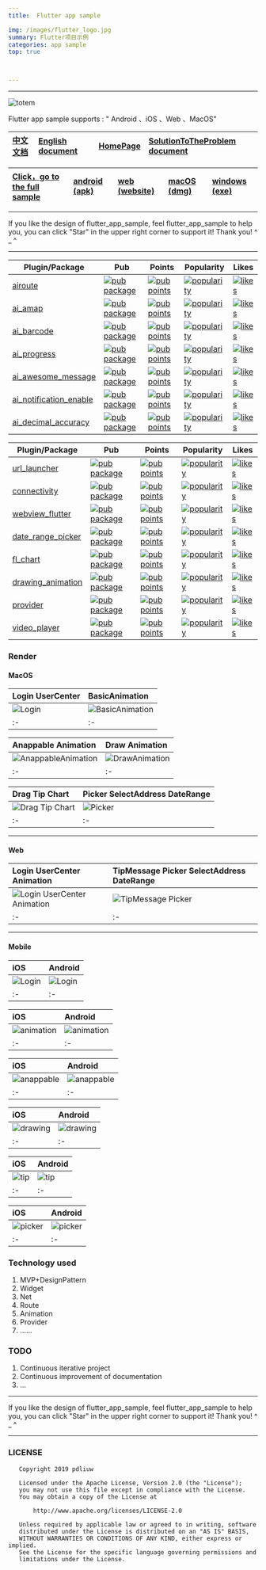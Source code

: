 ```yaml
---
title:	Flutter app sample

img: /images/flutter_logo.jpg
summary: Flutter项目示例
categories: app sample
top: true



---
```


----

![totem](https://github.com/pdliuw/pdliuw.github.io/blob/master/images/totem_four_logo.jpg?raw=true)



Flutter app sample supports : " Android 、iOS 、Web 、MacOS"


|[中文文档](https://github.com/pdliuw/flutter_app_sample/blob/master/README_CH.md)|[English document](https://github.com/pdliuw/flutter_app_sample/blob/master/README.md)|[HomePage](https://pdliuw.github.io/)|[SolutionToTheProblem document](https://github.com/pdliuw/flutter_app_sample/blob/master/README_Solution_To_The_Problem.md)
|:-|:-|:-|:-|

|[Click，go to the full sample](https://github.com/pdliuw/flutter_app_sample)|[android (apk)](https://github.com/pdliuw/Flutter_Resource/blob/master/resource/flutter/apk/flutter_app_sample.apk?raw=true)|[web (website)](https://flutter-app-sample.github.io)|[macOS (dmg)](https://github.com/pdliuw/Flutter_Resource/blob/master/resource/flutter/macos/flutter-app-sample.dmg?raw=true)|[windows (exe)](https://github.com/pdliuw/Flutter_Resource/blob/master/resource/flutter/windows/flutter_app_sample.zip?raw=true)|
|:-|:-|:-|:-|:-|

----

If you like the design of flutter_app_sample, feel flutter_app_sample to help you, you can click "Star" in the upper right corner to support it! Thank you! ^ _ ^

----


| Plugin/Package | Pub | Points | Popularity | Likes |
|-----|-----|--------|------------|-------|
[airoute](https://github.com/pdliuw/airoute)|[![pub package](https://img.shields.io/pub/v/airoute.svg)](https://pub.dev/packages/airoute)|[![pub points](https://badges.bar/airoute/pub%20points)](https://pub.dev/packages/airoute/score)|[![popularity](https://badges.bar/airoute/popularity)](https://pub.dev/packages/airoute/score)|[![likes](https://badges.bar/airoute/likes)](https://pub.dev/packages/airoute/score)|
[ai_amap](https://github.com/pdliuw/ai_amap)|[![pub package](https://img.shields.io/pub/v/ai_amap.svg)](https://pub.dev/packages/ai_amap)|[![pub points](https://badges.bar/ai_amap/pub%20points)](https://pub.dev/packages/ai_amap/score)|[![popularity](https://badges.bar/ai_amap/popularity)](https://pub.dev/packages/ai_amap/score)|[![likes](https://badges.bar/ai_amap/likes)](https://pub.dev/packages/ai_amap/score)|
[ai_barcode](https://github.com/pdliuw/ai_barcode)|[![pub package](https://img.shields.io/pub/v/ai_barcode.svg)](https://pub.dev/packages/ai_barcode)|[![pub points](https://badges.bar/ai_barcode/pub%20points)](https://pub.dev/packages/ai_barcode/score)|[![popularity](https://badges.bar/ai_barcode/popularity)](https://pub.dev/packages/ai_barcode/score)|[![likes](https://badges.bar/ai_barcode/likes)](https://pub.dev/packages/ai_barcode/score)|
[ai_progress](https://github.com/pdliuw/ai_progress)|[![pub package](https://img.shields.io/pub/v/ai_progress.svg)](https://pub.dev/packages/ai_progress)|[![pub points](https://badges.bar/ai_progress/pub%20points)](https://pub.dev/packages/ai_progress/score)|[![popularity](https://badges.bar/ai_progress/popularity)](https://pub.dev/packages/ai_progress/score)|[![likes](https://badges.bar/ai_progress/likes)](https://pub.dev/packages/ai_progress/score)|
[ai_awesome_message](https://github.com/pdliuw/ai_awesome_message)|[![pub package](https://img.shields.io/pub/v/ai_awesome_message.svg)](https://pub.dev/packages/ai_awesome_message)|[![pub points](https://badges.bar/ai_awesome_message/pub%20points)](https://pub.dev/packages/ai_awesome_message/score)|[![popularity](https://badges.bar/ai_awesome_message/popularity)](https://pub.dev/packages/ai_awesome_message/score)|[![likes](https://badges.bar/ai_awesome_message/likes)](https://pub.dev/packages/ai_awesome_message/score)|
[ai_notification_enable](https://github.com/pdliuw/ai_notification_enable)|[![pub package](https://img.shields.io/pub/v/ai_notification_enable.svg)](https://pub.dev/packages/ai_notification_enable)|[![pub points](https://badges.bar/ai_notification_enable/pub%20points)](https://pub.dev/packages/ai_notification_enable/score)|[![popularity](https://badges.bar/ai_notification_enable/popularity)](https://pub.dev/packages/ai_notification_enable/score)|[![likes](https://badges.bar/ai_notification_enable/likes)](https://pub.dev/packages/ai_notification_enable/score)|
[ai_decimal_accuracy](https://github.com/pdliuw/ai_decimal_accuracy)|[![pub package](https://img.shields.io/pub/v/ai_decimal_accuracy.svg)](https://pub.dev/packages/ai_decimal_accuracy)|[![pub points](https://badges.bar/ai_decimal_accuracy/pub%20points)](https://pub.dev/packages/ai_decimal_accuracy/score)|[![popularity](https://badges.bar/ai_decimal_accuracy/popularity)](https://pub.dev/packages/ai_decimal_accuracy/score)|[![likes](https://badges.bar/ai_decimal_accuracy/likes)](https://pub.dev/packages/ai_decimal_accuracy/score)|

| Plugin/Package | Pub | Points | Popularity | Likes |
|-----|-----|--------|------------|-------|
[url_launcher](https://github.com/flutter/plugins/blob/master/packages/url_launcher)|[![pub package](https://img.shields.io/pub/v/url_launcher.svg)](https://pub.dev/packages/url_launcher)|[![pub points](https://badges.bar/url_launcher/pub%20points)](https://pub.dev/packages/url_launcher/score)|[![popularity](https://badges.bar/url_launcher/popularity)](https://pub.dev/packages/url_launcher/score)|[![likes](https://badges.bar/url_launcher/likes)](https://pub.dev/packages/url_launcher/score)|
[connectivity](https://github.com/flutter/plugins/blob/master/packages/connectivity)|[![pub package](https://img.shields.io/pub/v/connectivity.svg)](https://pub.dev/packages/connectivity)|[![pub points](https://badges.bar/connectivity/pub%20points)](https://pub.dev/packages/connectivity/score)|[![popularity](https://badges.bar/connectivity/popularity)](https://pub.dev/packages/connectivity/score)|[![likes](https://badges.bar/connectivity/likes)](https://pub.dev/packages/connectivity/score)|
[webview_flutter](https://github.com/flutter/plugins/blob/master/packages/webview_flutter)|[![pub package](https://img.shields.io/pub/v/webview_flutter.svg)](https://pub.dev/packages/webview_flutter)|[![pub points](https://badges.bar/webview_flutter/pub%20points)](https://pub.dev/packages/webview_flutter/score)|[![popularity](https://badges.bar/webview_flutter/popularity)](https://pub.dev/packages/webview_flutter/score)|[![likes](https://badges.bar/webview_flutter/likes)](https://pub.dev/packages/webview_flutter/score)|
[date_range_picker](https://github.com/anicdh/date_range_picker)|[![pub package](https://img.shields.io/pub/v/date_range_picker.svg)](https://pub.dev/packages/date_range_picker)|[![pub points](https://badges.bar/date_range_picker/pub%20points)](https://pub.dev/packages/date_range_picker/score)|[![popularity](https://badges.bar/date_range_picker/popularity)](https://pub.dev/packages/date_range_picker/score)|[![likes](https://badges.bar/date_range_picker/likes)](https://pub.dev/packages/date_range_picker/score)|
[fl_chart](https://github.com/imaNNeoFighT/fl_chart)|[![pub package](https://img.shields.io/pub/v/fl_chart.svg)](https://pub.dev/packages/fl_chart)|[![pub points](https://badges.bar/fl_chart/pub%20points)](https://pub.dev/packages/fl_chart/score)|[![popularity](https://badges.bar/fl_chart/popularity)](https://pub.dev/packages/fl_chart/score)|[![likes](https://badges.bar/fl_chart/likes)](https://pub.dev/packages/fl_chart/score)|
[drawing_animation](https://github.com/biocarl/drawing_animation)|[![pub package](https://img.shields.io/pub/v/drawing_animation.svg)](https://pub.dev/packages/drawing_animation)|[![pub points](https://badges.bar/drawing_animation/pub%20points)](https://pub.dev/packages/drawing_animation/score)|[![popularity](https://badges.bar/drawing_animation/popularity)](https://pub.dev/packages/drawing_animation/score)|[![likes](https://badges.bar/drawing_animation/likes)](https://pub.dev/packages/drawing_animation/score)|
[provider](https://github.com/flutter/plugins/blob/master/packages/provider)|[![pub package](https://img.shields.io/pub/v/provider.svg)](https://pub.dev/packages/provider)|[![pub points](https://badges.bar/provider/pub%20points)](https://pub.dev/packages/provider/score)|[![popularity](https://badges.bar/provider/popularity)](https://pub.dev/packages/provider/score)|[![likes](https://badges.bar/provider/likes)](https://pub.dev/packages/provider/score)|
[video_player](https://github.com/flutter/plugins/blob/master/packages/video_player)|[![pub package](https://img.shields.io/pub/v/video_player.svg)](https://pub.dev/packages/video_player)|[![pub points](https://badges.bar/video_player/pub%20points)](https://pub.dev/packages/video_player/score)|[![popularity](https://badges.bar/video_player/popularity)](https://pub.dev/packages/video_player/score)|[![likes](https://badges.bar/video_player/likes)](https://pub.dev/packages/video_player/score)|



### Render


#### MacOS


|Login UserCenter|BasicAnimation|
|:-|:-|
|![Login](https://github.com/pdliuw/pdliuw.github.io/blob/master/images/flutter_app_sample_v2.0/flutter-app-sample_login-macOS.gif?raw=true)|![BasicAnimation](https://github.com/pdliuw/pdliuw.github.io/blob/master/images/flutter_app_sample_v2.0/flutter-app-sample_animation-basic-anim-macOS.gif?raw=true)|
|:-|:-|

|Anappable Animation|Draw Animation|
|:-|:-|
|![AnappableAnimation](https://github.com/pdliuw/pdliuw.github.io/blob/master/images/flutter_app_sample_v2.0/flutter-app-sample_animation-anappable-anim-macOS.gif?raw=true)|![DrawAnimation](https://github.com/pdliuw/pdliuw.github.io/blob/master/images/flutter_app_sample_v2.0/flutter-app-sample_animation-drawing-macOS.gif?raw=true)|
|:-|:-|


|Drag Tip Chart|Picker SelectAddress DateRange|
|:-|:-|
|![Drag Tip Chart](https://github.com/pdliuw/pdliuw.github.io/blob/master/images/flutter_app_sample_v2.0/flutter-app-sample_animation-tip-anim-macOS.gif?raw=true)|![Picker](https://github.com/pdliuw/pdliuw.github.io/blob/master/images/flutter_app_sample_v2.0/flutter-app-sample_picker-macOS.gif?raw=true)|
|:-|:-|



-----


#### Web

|Login UserCenter Animation|TipMessage Picker SelectAddress DateRange|
|:-|:-|
|![Login UserCenter Animation](https://github.com/pdliuw/pdliuw.github.io/blob/master/images/flutter_app_sample_v2.0/flutter-app-sample_the_top_half-web.gif?raw=true)|![TipMessage Picker](https://github.com/pdliuw/pdliuw.github.io/blob/master/images/flutter_app_sample_v2.0/flutter-app-sample_the_bottom_half-web.gif?raw=true)|
|:-|:-|


-----

#### Mobile

|iOS|Android|
|:-|:-|
|![Login](https://github.com/pdliuw/pdliuw.github.io/blob/master/images/flutter_app_sample_v2.0/flutter-app-sample_login-ios.gif?raw=true)|![Login](https://github.com/pdliuw/pdliuw.github.io/blob/master/images/flutter_app_sample_v2.0/flutter-app-sample_login-android.gif?raw=true)|
|:-|:-|

|iOS|Android|
|:-|:-|
|![animation](https://github.com/pdliuw/pdliuw.github.io/blob/master/images/flutter_app_sample_v2.0/flutter-app-sample_animation-basic-anim-ios.gif?raw=true)|![animation](https://github.com/pdliuw/pdliuw.github.io/blob/master/images/flutter_app_sample_v2.0/flutter-app-sample_animation-basic-anim-android.gif?raw=true)|
|:-|:-|

|iOS|Android|
|:-|:-|
|![anappable](https://github.com/pdliuw/pdliuw.github.io/blob/master/images/flutter_app_sample_v2.0/flutter-app-sample_animation-anappable-anim-ios.gif?raw=true)|![anappable](https://github.com/pdliuw/pdliuw.github.io/blob/master/images/flutter_app_sample_v2.0/flutter-app-sample_animation-anappable-anim-android.gif?raw=true)|
|:-|:-|

|iOS|Android|
|:-|:-|
|![drawing](https://github.com/pdliuw/pdliuw.github.io/blob/master/images/flutter_app_sample_v2.0/flutter-app-sample_animation-drawing-ios.gif?raw=true)|![drawing](https://github.com/pdliuw/pdliuw.github.io/blob/master/images/flutter_app_sample_v2.0/flutter-app-sample_animation-drawing-android.gif?raw=true)|
|:-|:-|

|iOS|Android|
|:-|:-|
|![tip](https://github.com/pdliuw/pdliuw.github.io/blob/master/images/flutter_app_sample_v2.0/flutter-app-sample_animation-tip-anim-ios.gif?raw=true)|![tip](https://github.com/pdliuw/pdliuw.github.io/blob/master/images/flutter_app_sample_v2.0/flutter-app-sample_animation-tip-anim-android.gif?raw=true)|
|:-|:-|

|iOS|Android|
|:-|:-|
|![picker](https://github.com/pdliuw/pdliuw.github.io/blob/master/images/flutter_app_sample_v2.0/flutter-app-sample_picker-ios.gif?raw=true)|![picker](https://github.com/pdliuw/pdliuw.github.io/blob/master/images/flutter_app_sample_v2.0/flutter-app-sample_picker-android.gif?raw=true)|
|:-|:-|


###	Technology used


1.  MVP+DesignPattern
2.  Widget
3.	Net
4.  Route
5.  Animation
6.  Provider
7.  ......


### TODO

1.  Continuous iterative project
2.  Continuous improvement of documentation
3.  ...


----

If you like the design of flutter_app_sample, feel flutter_app_sample to help you, you can click "Star" in the upper right corner to support it! Thank you! ^ _ ^

----

### LICENSE

       Copyright 2019 pdliuw

       Licensed under the Apache License, Version 2.0 (the "License");
       you may not use this file except in compliance with the License.
       You may obtain a copy of the License at

           http://www.apache.org/licenses/LICENSE-2.0

       Unless required by applicable law or agreed to in writing, software
       distributed under the License is distributed on an "AS IS" BASIS,
       WITHOUT WARRANTIES OR CONDITIONS OF ANY KIND, either express or implied.
       See the License for the specific language governing permissions and
       limitations under the License.





